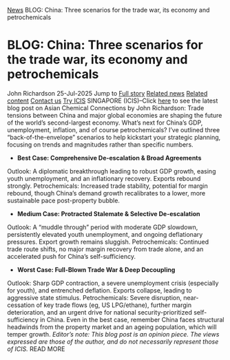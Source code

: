 [News](https://www.icis.com/explore/resources/news/) BLOG: China: Three scenarios for the trade war, its economy and petrochemicals
# BLOG: China: Three scenarios for the trade war, its economy and petrochemicals
John Richardson
25-Jul-2025
Jump to
[Full story](https://www.icis.com/explore/resources/news/2025/07/25/11122248/blog-china-three-scenarios-for-the-trade-war-its-economy-and-petrochemicals/#full-story)
[Related news](https://www.icis.com/explore/resources/news/2025/07/25/11122248/blog-china-three-scenarios-for-the-trade-war-its-economy-and-petrochemicals/#related-articles)
[Related content](https://www.icis.com/explore/resources/news/2025/07/25/11122248/blog-china-three-scenarios-for-the-trade-war-its-economy-and-petrochemicals/#related-contents)
[Contact us](https://www.icis.com/explore/resources/news/2025/07/25/11122248/blog-china-three-scenarios-for-the-trade-war-its-economy-and-petrochemicals/#contact-us)
[Try ICIS](https://www.icis.com/explore/contact/try-icis-today/?intcmp=individual-news_try-icis)
SINGAPORE (ICIS)–Click [here](https://www.icis.com/asian-chemical-connections/2025/07/china-three-scenarios-for-the-trade-war-its-economy-and-petrochemicals/) to see the latest blog post on Asian Chemical Connections by John Richardson: Trade tensions between China and major global economies are shaping the future of the world’s second-largest economy. What’s next for China’s GDP, unemployment, inflation, and of course petrochemicals? 
I’ve outlined three “back-of-the-envelope” scenarios to help kickstart your strategic planning, focusing on trends and magnitudes rather than specific numbers. 
  * **Best Case: Comprehensive De-escalation & Broad Agreements**


Outlook: A diplomatic breakthrough leading to robust GDP growth, easing youth unemployment, and an inflationary recovery. Exports rebound strongly. 
Petrochemicals: Increased trade stability, potential for margin rebound, though China’s demand growth recalibrates to a lower, more sustainable pace post-property bubble. 
  * **Medium Case: Protracted Stalemate & Selective De-escalation**


Outlook: A “muddle through” period with moderate GDP slowdown, persistently elevated youth unemployment, and ongoing deflationary pressures. Export growth remains sluggish. 
Petrochemicals: Continued trade route shifts, no major margin recovery from trade alone, and an accelerated push for China’s self-sufficiency. 
  * **Worst Case: Full-Blown Trade War & Deep Decoupling**


Outlook: Sharp GDP contraction, a severe unemployment crisis (especially for youth), and entrenched deflation. Exports collapse, leading to aggressive state stimulus. 
Petrochemicals: Severe disruption, near-cessation of key trade flows (eg, US LPG/ethane), further margin deterioration, and an urgent drive for national security-prioritized self-sufficiency in China. 
Even in the best case, remember China faces structural headwinds from the property market and an ageing population, which will temper growth. 
_Editor’s note: This blog post is an opinion piece. The views expressed are those of the author, and do not necessarily represent those of ICIS._
READ MORE